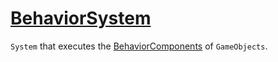 # [BehaviorSystem](BehaviorSystem.hpp)

`System` that executes the [BehaviorComponents](../components/BehaviorComponent.md) of `GameObjects`.
